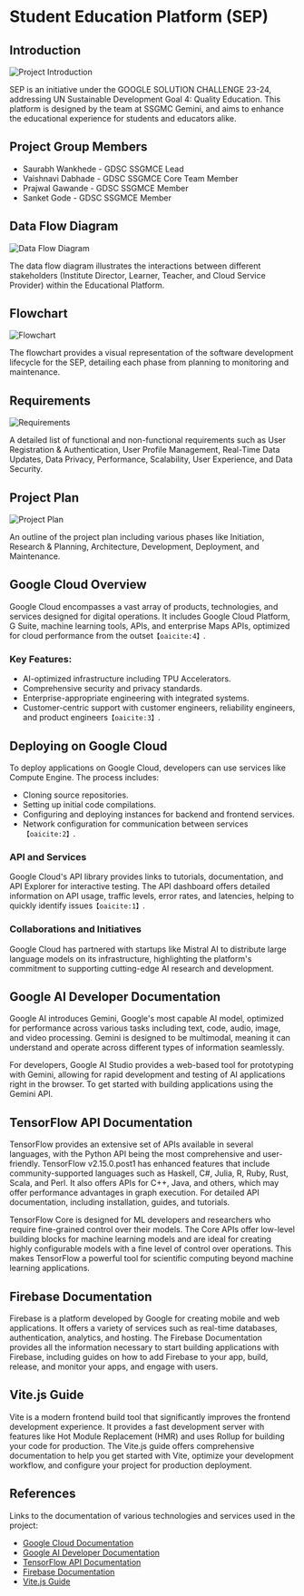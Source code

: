 # Student Education Platform (SEP)

## Introduction

![Project Introduction](introduction-image.png)

SEP is an initiative under the GOOGLE SOLUTION CHALLENGE 23-24, addressing UN Sustainable Development Goal 4: Quality Education. This platform is designed by the team at SSGMC Gemini, and aims to enhance the educational experience for students and educators alike.

## Project Group Members

- Saurabh Wankhede - GDSC SSGMCE Lead
- Vaishnavi Dabhade - GDSC SSGMCE Core Team Member
- Prajwal Gawande - GDSC SSGMCE Member
- Sanket Gode - GDSC SSGMCE Member

## Data Flow Diagram

![Data Flow Diagram](data-flow-diagram.png)

The data flow diagram illustrates the interactions between different stakeholders (Institute Director, Learner, Teacher, and Cloud Service Provider) within the Educational Platform.

## Flowchart

![Flowchart](flowchart.png)

The flowchart provides a visual representation of the software development lifecycle for the SEP, detailing each phase from planning to monitoring and maintenance.

## Requirements

![Requirements](requirements.png)

A detailed list of functional and non-functional requirements such as User Registration & Authentication, User Profile Management, Real-Time Data Updates, Data Privacy, Performance, Scalability, User Experience, and Data Security.

## Project Plan

![Project Plan](project-plan.png)

An outline of the project plan including various phases like Initiation, Research & Planning, Architecture, Development, Deployment, and Maintenance.

## Google Cloud Overview

Google Cloud encompasses a vast array of products, technologies, and services designed for digital operations. It includes Google Cloud Platform, G Suite, machine learning tools, APIs, and enterprise Maps APIs, optimized for cloud performance from the outset&#8203;``【oaicite:4】``&#8203;.

### Key Features:

- AI-optimized infrastructure including TPU Accelerators.
- Comprehensive security and privacy standards.
- Enterprise-appropriate engineering with integrated systems.
- Customer-centric support with customer engineers, reliability engineers, and product engineers&#8203;``【oaicite:3】``&#8203;.

## Deploying on Google Cloud

To deploy applications on Google Cloud, developers can use services like Compute Engine. The process includes:

- Cloning source repositories.
- Setting up initial code compilations.
- Configuring and deploying instances for backend and frontend services.
- Network configuration for communication between services&#8203;``【oaicite:2】``&#8203;.

### API and Services

Google Cloud's API library provides links to tutorials, documentation, and API Explorer for interactive testing. The API dashboard offers detailed information on API usage, traffic levels, error rates, and latencies, helping to quickly identify issues&#8203;``【oaicite:1】``&#8203;.

### Collaborations and Initiatives

Google Cloud has partnered with startups like Mistral AI to distribute large language models on its infrastructure, highlighting the platform's commitment to supporting cutting-edge AI research and development.

## Google AI Developer Documentation

Google AI introduces Gemini, Google's most capable AI model, optimized for performance across various tasks including text, code, audio, image, and video processing. Gemini is designed to be multimodal, meaning it can understand and operate across different types of information seamlessly.

For developers, Google AI Studio provides a web-based tool for prototyping with Gemini, allowing for rapid development and testing of AI applications right in the browser. To get started with building applications using the Gemini API.

## TensorFlow API Documentation

TensorFlow provides an extensive set of APIs available in several languages, with the Python API being the most comprehensive and user-friendly. TensorFlow v2.15.0.post1 has enhanced features that include community-supported languages such as Haskell, C#, Julia, R, Ruby, Rust, Scala, and Perl. It also offers APIs for C++, Java, and others, which may offer performance advantages in graph execution. For detailed API documentation, including installation, guides, and tutorials.

TensorFlow Core is designed for ML developers and researchers who require fine-grained control over their models. The Core APIs offer low-level building blocks for machine learning models and are ideal for creating highly configurable models with a fine level of control over operations. This makes TensorFlow a powerful tool for scientific computing beyond machine learning applications.

## Firebase Documentation

Firebase is a platform developed by Google for creating mobile and web applications. It offers a variety of services such as real-time databases, authentication, analytics, and hosting. The Firebase Documentation provides all the information necessary to start building applications with Firebase, including guides on how to add Firebase to your app, build, release, and monitor your apps, and engage with users.

## Vite.js Guide

Vite is a modern frontend build tool that significantly improves the frontend development experience. It provides a fast development server with features like Hot Module Replacement (HMR) and uses Rollup for building your code for production. The Vite.js guide offers comprehensive documentation to help you get started with Vite, optimize your development workflow, and configure your project for production deployment.

## References

Links to the documentation of various technologies and services used in the project:

- [Google Cloud Documentation](https://cloud.google.com/docs)
- [Google AI Developer Documentation](https://ai.google.dev/docs)
- [TensorFlow API Documentation](https://www.tensorflow.org/api_docs)
- [Firebase Documentation](https://firebase.google.com/docs)
- [Vite.js Guide](https://vitejs.dev/guide/)
